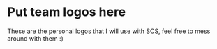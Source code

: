 # Put team logos here

These are the personal logos that I will use with SCS, feel free to mess around with them :)